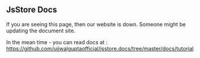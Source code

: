 ## JsStore Docs

If you are seeing this page, then our website is down. Someone might be updating the document site.

In the mean time - you can read docs at : https://github.com/ujjwalguptaofficial/jsstore.docs/tree/master/docs/tutorial
